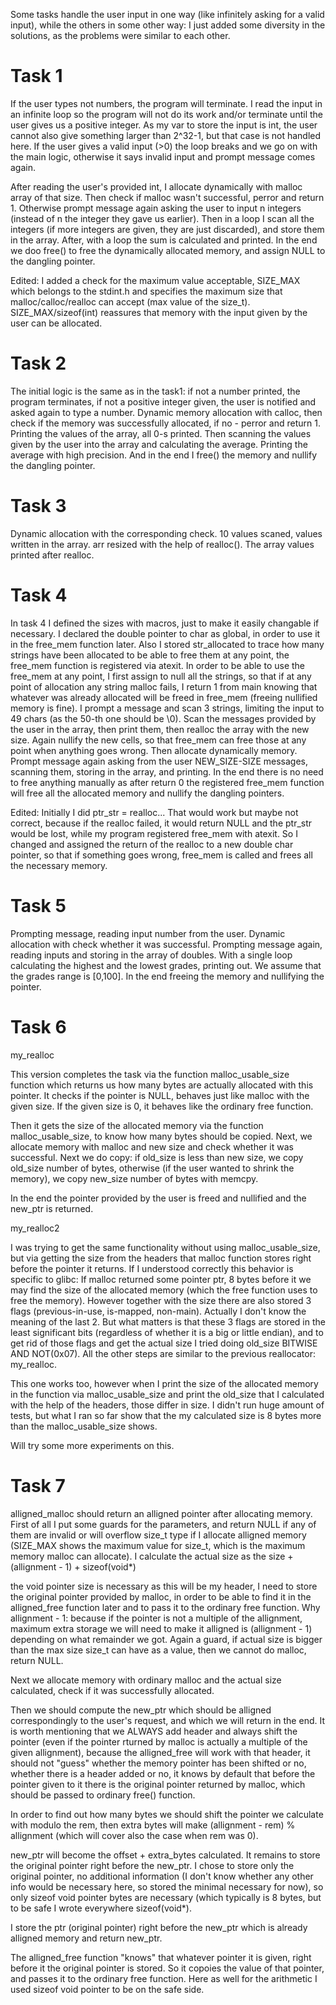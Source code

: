 Some tasks handle the user input in one way (like infinitely asking for a valid input), while the others in some other way: I just added some diversity in the solutions, as the problems were similar to each other.

# Task 1

If the user types not numbers, the program will terminate.
I read the input in an infinite loop so the program will not do its work and/or terminate until the user gives us a positive integer.
As my var to store the input is int, the user cannot also give something larger than 2^32-1, but that case is not handled here. 
If the user gives a valid input (>0) the loop breaks and we go on with the main logic, otherwise it says invalid input and prompt message comes again.


After reading the user's provided int, I allocate dynamically with malloc array of that size. Then check if malloc wasn't successful, perror and return 1. Otherwise prompt message again asking the user to input n integers (instead of n the integer they gave us earlier). Then in a loop I scan all the integers (if more integers are given, they are just discarded), and store them in the array. After, with a loop the sum is calculated and printed.
In the end we doo free() to free the dynamically allocated memory, and assign NULL to the dangling pointer.

Edited: I added a check for the maximum value acceptable, SIZE_MAX which belongs to the stdint.h and specifies the maximum size that malloc/calloc/realloc can accept (max value of the size_t). SIZE_MAX/sizeof(int) reassures that memory with the input given by the user can be allocated.


# Task 2

The initial logic is the same as in the task1: if not a number printed, the program terminates, if not a positive integer given, the user is notified and asked again to type a number. 
Dynamic memory allocation with calloc, then check if the memory was successfully allocated, if no - perror and return 1.
Printing the values of the array, all 0-s printed.
Then scanning the values given by the user into the array and calculating the average.
Printing the average with high precision.
And in the end I free() the memory and nullify the dangling pointer.


# Task 3

Dynamic allocation with the corresponding check. 10 values scaned, values written in the array.
arr resized with the help of realloc(). 
The array values printed after realloc.


# Task 4

In task 4 I defined the sizes with macros, just to make it easily changable if necessary.
I declared the double pointer to char as global, in order to use it in the free_mem function later. Also I stored str_allocated to trace how many strings have been allocated to be able to free them at any point, the free_mem function is registered via atexit. In order to be able to use the free_mem at any point, I first assign to null all the strings, so that if at any point of allocation any string malloc fails, I return 1 from main knowing that whatever was already allocated will be freed in free_mem (freeing nullified memory is fine).
I prompt a message and scan 3 strings, limiting the input to 49 chars (as the 50-th one should be \0).
Scan the messages provided by the user in the array, then print them, then realloc the array with the new size.
Again nullify the new cells, so that free_mem can free those at any point when anything goes wrong. 
Then allocate dynamically memory.
Prompt message again asking from the user NEW_SIZE-SIZE messages, scanning them, storing in the array, and printing.
In the end there is no need to free anything manually as after return 0 the registered free_mem function will free all the allocated memory and nullify the dangling pointers.

Edited: Initially I did ptr_str = realloc... That would work but maybe not correct, because if the realloc failed, it would return NULL and the ptr_str would be lost, while my program registered free_mem with atexit. So I changed and assigned the return of the realloc to a new double char pointer, so that if something goes wrong, free_mem is called and frees all the necessary memory.


# Task 5

Prompting message, reading input number from the user. 
Dynamic allocation with check whether it was successful.
Prompting message again, reading inputs and storing in the array of doubles.
With a single loop calculating the highest and the lowest grades, printing out.
We assume that the grades range is [0,100].
In the end freeing the memory and nullifying the pointer.


# Task 6

my_realloc

This version completes the task via the function malloc_usable_size function which returns us how many bytes are actually allocated with this pointer.
It checks if the pointer is NULL, behaves just like malloc with the given size.
If the given size is 0, it behaves like the ordinary free function.

Then it gets the size of the allocated memory via the function malloc_usable_size, to know how many bytes should be copied. 
Next, we allocate memory with malloc and new size and check whether it was successful.
Next we do copy: if old_size is less than new size, we copy old_size number of bytes, otherwise (if the user wanted to shrink the memory), we copy new_size number of bytes with memcpy.

In the end the pointer provided by the user is freed and nullified and the new_ptr is returned.


my_realloc2

I was trying to get the same functionality without using malloc_usable_size, but via getting the size from the headers that malloc function stores right before the pointer it returns.
If I understood correctly this behavior is specific to glibc:
If malloc returned some pointer ptr, 8 bytes before it we may find the size of the allocated memory (which the free function uses to free the memory). However together with the size there are also stored 3 flags (previous-in-use, is-mapped, non-main).
Actually I don't know the meaning of the last 2.
But what matters is that these 3 flags are stored in the least significant bits (regardless of whether it is a big or little endian), and to get rid of those flags and get the actual size I tried doing old_size BITWISE AND NOT(0x07). 
All the other steps are similar to the previous reallocator: my_realloc.

This one works too, however when I print the size of the allocated memory in the function via malloc_usable_size and print the old_size that I calculated with the help of the headers, those differ in size. I didn't run huge amount of tests, but what I ran so far show that the my calculated size is 8 bytes more than the malloc_usable_size shows.

Will try some more experiments on this.


# Task 7

alligned_malloc should return an alligned pointer after allocating memory. 
First of all I put some guards for the parameters, and return NULL if any of them are invalid or will overflow size_t type if I allocate alligned memory (SIZE_MAX shows the maximum value for size_t, which  is the maximum memory malloc can allocate).
I calculate the actual size as the 
size + (allignment - 1) + sizeof(void*)

the void pointer size is necessary as this will be my header, I need to store the original pointer provided by malloc, in order to be able to find it in the alligned_free function later and to pass it to the ordinary free function. 
Why allignment - 1: because if the pointer is not a multiple of the allignment, maximum extra storage we will need to make it alligned is (allignment - 1) depending on what remainder we got.
Again a guard, if actual size is bigger than the max size size_t can have as a value, then we cannot do malloc, return NULL.

Next we allocate memory with ordinary malloc and the actual size calculated, check if it was successfully allocated.

Then we should compute the new_ptr which should be alligned correspondingly to the user's request, and which we will return in the end.
It is worth mentioning that we ALWAYS add header and always shift the pointer (even if the pointer rturned by malloc is actually a multiple of the given allignment), because the alligned_free will work with that header, it should not "guess" whether the memory pointer has been shifted or no, whether there is a header added or no, it knows by default that before the pointer given to it there is the original pointer returned by malloc, which should be passed to ordinary free() function.

In order to find out how many bytes we should shift the pointer we calculate with modulo the rem, then extra bytes will make (allignment - rem) % allignment (which will cover also the case when rem was 0).

new_ptr will become the offset + extra_bytes calculated.
It remains to store the original pointer right before the new_ptr.
I chose to store only the original pointer, no additional information (I don't know whether any other info would be necessary here, so stored the minimal necessary for now), so only sizeof void pointer bytes are necessary (which typically is 8 bytes, but to be safe I wrote everywhere sizeof(void*).

I store the ptr (original pointer) right before the new_ptr which is already alligned memory and return new_ptr.

The alligned_free function "knows" that whatever pointer it is given, right before it the original pointer is stored. So it copoies the value of that pointer, and passes it to the ordinary free function. Here as well for the arithmetic I used sizeof void pointer to be on the safe side.





